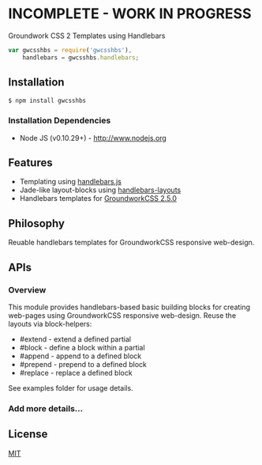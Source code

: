 # INCOMPLETE - WORK IN PROGRESS

  Groundwork CSS 2 Templates using Handlebars

```js
var gwcsshbs = require('gwcsshbs'),
    handlebars = gwcsshbs.handlebars;
```

## Installation

```bash
$ npm install gwcsshbs
```

### Installation Dependencies

  * Node JS (v0.10.29+) - http://www.nodejs.org

## Features

  * Templating using [handlebars.js](https://github.com/wycats/handlebars.js)
  * Jade-like layout-blocks using [handlebars-layouts](https://github.com/shannonmoeller/handlebars-layouts)
  * Handlebars templates for [GroundworkCSS 2.5.0](https://github.com/groundworkcss/groundwork)

## Philosophy

  Reuable handlebars templates for GroundworkCSS responsive web-design.

## APIs

### Overview

  This module provides handlebars-based basic building blocks for creating web-pages using
  GroundworkCSS responsive web-design. Reuse the layouts via block-helpers:
  * \#extend - extend a defined partial
  * \#block - define a block within a partial
  * \#append - append to a defined block
  * \#prepend - prepend to a defined block
  * \#replace - replace a defined block

  See examples folder for usage details.

### Add more details...

## License

  [MIT](LICENSE)
